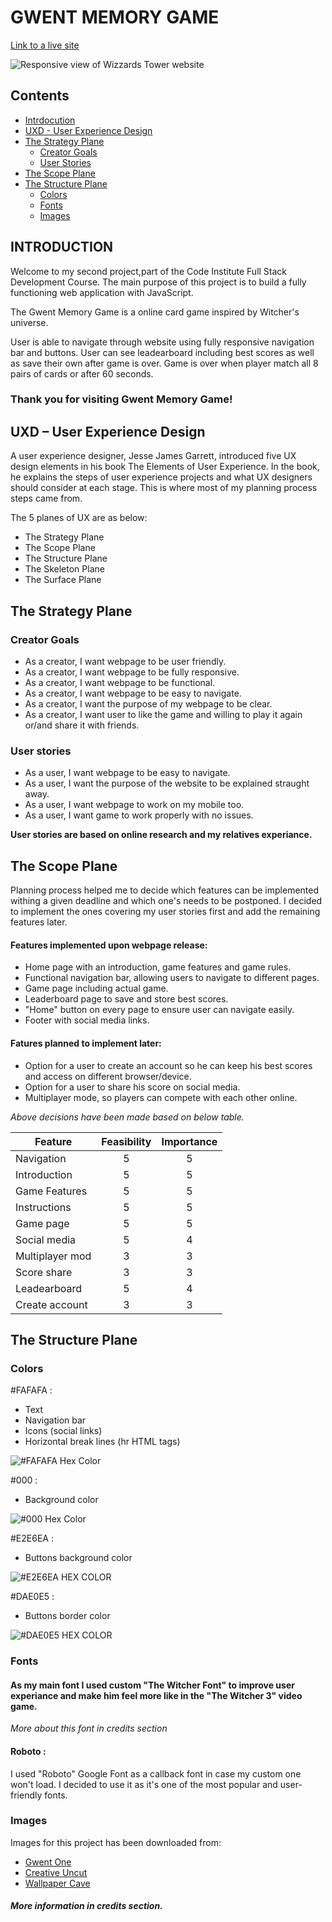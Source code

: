 # GWENT MEMORY GAME 

[Link to a live site](https://patrycjablaszkowska.github.io/gwent-memory-game/)

![Responsive view of Wizzards Tower website](./docs/images/introduction-view.PNG)

## **Contents**

- [Intrdocution](#introduction)
- [UXD - User Experience Design](#uxd-–-user-experience-design)
- [The Strategy Plane](#the-strategy-plane)
    - [Creator Goals](#creator-goals)
    - [User Stories](#user-stories) 
- [The Scope Plane](#the-scope-plane)
- [The Structure Plane](#the-structure-plane)
    - [Colors](#colors)
    - [Fonts](#fonts)
    - [Images](#images)

## INTRODUCTION 

Welcome to my second project,part of the Code Institute Full Stack Development Course. The main purpose of this project is to build a fully functioning web application with JavaScript. 

The Gwent Memory Game is a online card game inspired by Witcher's universe.

User is able to navigate through website using fully responsive navigation bar and buttons. 
User can see leadearboard including best scores as well as save their own after game is over.
Game is over when player match all 8 pairs of cards or after 60 seconds.

### Thank you for visiting Gwent Memory Game!

## UXD – User Experience Design

A user experience designer, Jesse James Garrett, introduced five UX design elements in his book The Elements of User Experience.
In the book, he explains the steps of user experience projects and what UX designers should consider at each stage.
This is where most of my planning process steps came from.

The 5 planes of UX are as below:

- The Strategy Plane
- The Scope Plane
- The Structure Plane
- The Skeleton Plane
- The Surface Plane

## The Strategy Plane

### Creator Goals

- As a creator, I want webpage to be user friendly.
- As a creator, I want webpage to be fully responsive.
- As a creator, I want webpage to be functional.
- As a creator, I want webpage to be easy to navigate.
- As a creator, I want the purpose of my webpage to be clear.
- As a creator, I want user to like the game and willing to play it again or/and share it with friends.

### User stories

- As a user, I want webpage to be easy to navigate.
- As a user, I want the purpose of the website to be explained      straught away.
- As a user, I want webpage to work on my mobile too.
- As a user, I want game to work properly with no issues.

**User stories are based on online research and my relatives experiance.**

## The Scope Plane

Planning process helped me to decide which features can be implemented withing a given deadline and which one's needs to be postponed. I decided to implement the ones covering my user stories first and add the remaining features later.

#### Features implemented upon webpage release:

- Home page with an introduction, game features and game rules.
- Functional navigation bar, allowing users to navigate to different pages.
- Game page including actual game.
- Leaderboard page to save and store best scores.
- "Home" button on every page to ensure user can navigate easily.
- Footer with social media links.

#### Fatures planned to implement later:

- Option for a user to create an account so he can keep his best scores and access on different browser/device.
- Option for a user to share his score on social media.
- Multiplayer mode, so players can compete with each other online. 

*Above decisions have been made based on below table.*

| Feature       | Feasibility   | Importance    |
| ------------- |:-------------:|:-------------:|
|Navigation     | 5             | 5             |
|Introduction   | 5             | 5             |
|Game Features  | 5             | 5             |
|Instructions   | 5             | 5             |
|Game page      | 5             | 5             |
|Social media   | 5             | 4             |
|Multiplayer mod| 3             | 3             |
|Score share    | 3             | 3             |
|Leadearboard   | 5             | 4             |
|Create account | 3             | 3             |

## The Structure Plane

### Colors

#FAFAFA :

- Text
- Navigation bar
- Icons (social links)
- Horizontal break lines (hr HTML tags)

![#FAFAFA Hex Color](https://github.com/PatrycjaBlaszkowska/gwent-memory-game/blob/main/docs/images/%23FAFAFA.PNG)

#000 :

- Background color

![#000 Hex Color](https://github.com/PatrycjaBlaszkowska/gwent-memory-game/blob/main/docs/images/%23000.PNG)

#E2E6EA : 

- Buttons background color

![#E2E6EA HEX COLOR](https://github.com/PatrycjaBlaszkowska/gwent-memory-game/blob/main/docs/images/%23E2E6EA.PNG)

#DAE0E5 :

- Buttons border color

![#DAE0E5 HEX COLOR](https://github.com/PatrycjaBlaszkowska/gwent-memory-game/blob/main/docs/images/%23DAE0E5.PNG)

### Fonts

#### As my main font I used custom "The Witcher Font" to improve user experiance and make him feel more like in the "The Witcher 3" video game. 

*More about this font in credits section*

#### Roboto :

I used "Roboto" Google Font as a callback font in case my custom one won't load. I decided to use it as it's one of the most popular and user-friendly fonts. 

### Images

Images for this project has been downloaded from:

- [Gwent One](https://gwent.one/)
- [Creative Uncut](https://www.creativeuncut.com/)
- [Wallpaper Cave](https://wallpapercave.com/)

##### *More information in credits section.*
